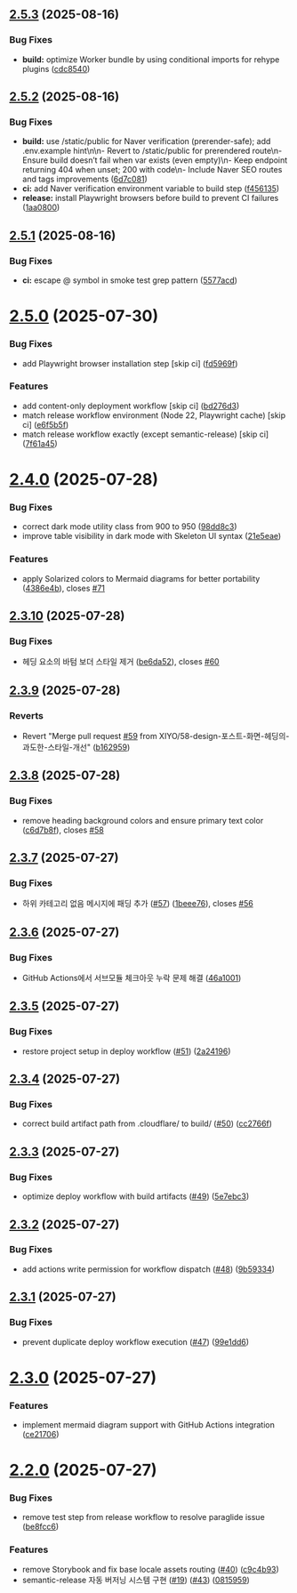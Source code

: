 ## [2.5.3](https://github.com/XIYO/xiyo.github.io/compare/v2.5.2...v2.5.3) (2025-08-16)


### Bug Fixes

* **build:** optimize Worker bundle by using conditional imports for rehype plugins ([cdc8540](https://github.com/XIYO/xiyo.github.io/commit/cdc8540c8bea2bf12ed5cb9f29aee4bc707cda2a))

## [2.5.2](https://github.com/XIYO/xiyo.github.io/compare/v2.5.1...v2.5.2) (2025-08-16)


### Bug Fixes

* **build:** use /static/public for Naver verification (prerender-safe); add .env.example hint\n\n- Revert to /static/public for prerendered route\n- Ensure build doesn’t fail when var exists (even empty)\n- Keep endpoint returning 404 when unset; 200 with code\n- Include Naver SEO routes and tags improvements ([6d7c081](https://github.com/XIYO/xiyo.github.io/commit/6d7c0812c8fabef53b6205463988e464d80dd325))
* **ci:** add Naver verification environment variable to build step ([f456135](https://github.com/XIYO/xiyo.github.io/commit/f4561350080f0b781b2da98a3003fcea338d4bc2))
* **release:** install Playwright browsers before build to prevent CI failures ([1aa0800](https://github.com/XIYO/xiyo.github.io/commit/1aa0800d9a8bbd634121eebfa82b3c87511386d1))

## [2.5.1](https://github.com/XIYO/xiyo.github.io/compare/v2.5.0...v2.5.1) (2025-08-16)


### Bug Fixes

* **ci:** escape @ symbol in smoke test grep pattern ([5577acd](https://github.com/XIYO/xiyo.github.io/commit/5577acd40e74d01ea481d06f25566660a41b87aa))

# [2.5.0](https://github.com/XIYO/xiyo.github.io/compare/v2.4.0...v2.5.0) (2025-07-30)

### Bug Fixes

- add Playwright browser installation step [skip ci] ([fd5969f](https://github.com/XIYO/xiyo.github.io/commit/fd5969fe0ec15312a9a5afe92f988f7b16bd2491))

### Features

- add content-only deployment workflow [skip ci] ([bd276d3](https://github.com/XIYO/xiyo.github.io/commit/bd276d3026770e97d0b3bb84437bdb814b5468f3))
- match release workflow environment (Node 22, Playwright cache) [skip ci] ([e6f5b5f](https://github.com/XIYO/xiyo.github.io/commit/e6f5b5f87879090e1b5dbcfa2b2ebf4fe837988d))
- match release workflow exactly (except semantic-release) [skip ci] ([7f61a45](https://github.com/XIYO/xiyo.github.io/commit/7f61a45758154c5f4199eb693a662c8598ebdec7))

# [2.4.0](https://github.com/XIYO/xiyo.github.io/compare/v2.3.10...v2.4.0) (2025-07-28)

### Bug Fixes

- correct dark mode utility class from 900 to 950 ([98dd8c3](https://github.com/XIYO/xiyo.github.io/commit/98dd8c3d623a50adbcdc39f8c39c4d5ebba4f607))
- improve table visibility in dark mode with Skeleton UI syntax ([21e5eae](https://github.com/XIYO/xiyo.github.io/commit/21e5eaea9fc5634a528363c7bc680d0d464f7ab4))

### Features

- apply Solarized colors to Mermaid diagrams for better portability ([4386e4b](https://github.com/XIYO/xiyo.github.io/commit/4386e4bf90a43322e1926a2edd285af8dec82d2c)), closes [#71](https://github.com/XIYO/xiyo.github.io/issues/71)

## [2.3.10](https://github.com/XIYO/xiyo.github.io/compare/v2.3.9...v2.3.10) (2025-07-28)

### Bug Fixes

- 헤딩 요소의 바텀 보더 스타일 제거 ([be6da52](https://github.com/XIYO/xiyo.github.io/commit/be6da52c76ba4df3fdc3dcc64f083324ba94b3d4)), closes [#60](https://github.com/XIYO/xiyo.github.io/issues/60)

## [2.3.9](https://github.com/XIYO/xiyo.github.io/compare/v2.3.8...v2.3.9) (2025-07-28)

### Reverts

- Revert "Merge pull request [#59](https://github.com/XIYO/xiyo.github.io/issues/59) from XIYO/58-design-포스트-화면-헤딩의-과도한-스타일-개선" ([b162959](https://github.com/XIYO/xiyo.github.io/commit/b162959996ea459b5c445614d1d5ce90a6f0ad7e))

## [2.3.8](https://github.com/XIYO/xiyo.github.io/compare/v2.3.7...v2.3.8) (2025-07-28)

### Bug Fixes

- remove heading background colors and ensure primary text color ([c6d7b8f](https://github.com/XIYO/xiyo.github.io/commit/c6d7b8fa0931fb7b97cd3f3c3c8fe35279d785ad)), closes [#58](https://github.com/XIYO/xiyo.github.io/issues/58)

## [2.3.7](https://github.com/XIYO/xiyo.github.io/compare/v2.3.6...v2.3.7) (2025-07-27)

### Bug Fixes

- 하위 카테고리 없음 메시지에 패딩 추가 ([#57](https://github.com/XIYO/xiyo.github.io/issues/57)) ([1beee76](https://github.com/XIYO/xiyo.github.io/commit/1beee76fd1b4db4066d9508f4a08bc7f7f85d16c)), closes [#56](https://github.com/XIYO/xiyo.github.io/issues/56)

## [2.3.6](https://github.com/XIYO/xiyo.github.io/compare/v2.3.5...v2.3.6) (2025-07-27)

### Bug Fixes

- GitHub Actions에서 서브모듈 체크아웃 누락 문제 해결 ([46a1001](https://github.com/XIYO/xiyo.github.io/commit/46a1001d8d4a230b0d0374b623388f72916f14e9))

## [2.3.5](https://github.com/XIYO/xiyo.github.io/compare/v2.3.4...v2.3.5) (2025-07-27)

### Bug Fixes

- restore project setup in deploy workflow ([#51](https://github.com/XIYO/xiyo.github.io/issues/51)) ([2a24196](https://github.com/XIYO/xiyo.github.io/commit/2a2419670c4cc3ad3dcc7b543bf876028f423c9b))

## [2.3.4](https://github.com/XIYO/xiyo.github.io/compare/v2.3.3...v2.3.4) (2025-07-27)

### Bug Fixes

- correct build artifact path from .cloudflare/ to build/ ([#50](https://github.com/XIYO/xiyo.github.io/issues/50)) ([cc2766f](https://github.com/XIYO/xiyo.github.io/commit/cc2766fea89fd22e0f0e9065c56a781be8233d4a))

## [2.3.3](https://github.com/XIYO/xiyo.github.io/compare/v2.3.2...v2.3.3) (2025-07-27)

### Bug Fixes

- optimize deploy workflow with build artifacts ([#49](https://github.com/XIYO/xiyo.github.io/issues/49)) ([5e7ebc3](https://github.com/XIYO/xiyo.github.io/commit/5e7ebc31f7fba5077c5c03de8a233172a5b49c1f))

## [2.3.2](https://github.com/XIYO/xiyo.github.io/compare/v2.3.1...v2.3.2) (2025-07-27)

### Bug Fixes

- add actions write permission for workflow dispatch ([#48](https://github.com/XIYO/xiyo.github.io/issues/48)) ([9b59334](https://github.com/XIYO/xiyo.github.io/commit/9b59334844a372eea4383e0ecb9f46c33a21853a))

## [2.3.1](https://github.com/XIYO/xiyo.github.io/compare/v2.3.0...v2.3.1) (2025-07-27)

### Bug Fixes

- prevent duplicate deploy workflow execution ([#47](https://github.com/XIYO/xiyo.github.io/issues/47)) ([99e1dd6](https://github.com/XIYO/xiyo.github.io/commit/99e1dd6e30c0ccee1dd41d91db8d8cb3fcf8ec9d))

# [2.3.0](https://github.com/XIYO/xiyo.github.io/compare/v2.2.0...v2.3.0) (2025-07-27)

### Features

- implement mermaid diagram support with GitHub Actions integration ([ce21706](https://github.com/XIYO/xiyo.github.io/commit/ce21706e62b13c34175db1fe82b5ee3163f451f9))

# [2.2.0](https://github.com/XIYO/xiyo.github.io/compare/v2.1.0...v2.2.0) (2025-07-27)

### Bug Fixes

- remove test step from release workflow to resolve paraglide issue ([be8fcc6](https://github.com/XIYO/xiyo.github.io/commit/be8fcc6565ec7242de523b5a736b4894b69e6b2a))

### Features

- remove Storybook and fix base locale assets routing ([#40](https://github.com/XIYO/xiyo.github.io/issues/40)) ([c9c4b93](https://github.com/XIYO/xiyo.github.io/commit/c9c4b939a84a3e6d432e48d191e52753909fd459))
- semantic-release 자동 버저닝 시스템 구현 ([#19](https://github.com/XIYO/xiyo.github.io/issues/19)) ([#43](https://github.com/XIYO/xiyo.github.io/issues/43)) ([0815959](https://github.com/XIYO/xiyo.github.io/commit/081595986140965cc134fba1537a451fe4fd5517))

